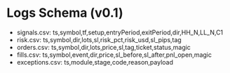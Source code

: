 # Logs Schema (v0.1)
- signals.csv: ts,symbol,tf,setup,entryPeriod,exitPeriod,dir,HH_N,LL_N,C1
- risk.csv: ts,symbol,dir,lots,sl,risk_pct,risk_usd,sl_pips,tag
- orders.csv: ts,symbol,dir,lots,price,sl,tag,ticket,status,magic
- fills.csv: ts,symbol,event,dir,price,sl_before,sl_after,pnl_open,magic
- exceptions.csv: ts,module,stage,code,reason,payload